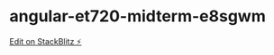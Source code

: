 # angular-et720-midterm-e8sgwm

[Edit on StackBlitz ⚡️](https://stackblitz.com/edit/angular-et720-midterm-e8sgwm)